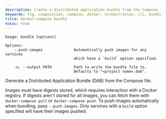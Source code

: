 ```yaml
---
description: Create a distributed application bundle from the Compose file.
keywords: fig, composition, compose, docker, orchestration, cli, bundle
title: docker-compose bundle
notoc: true
---
```

    Usage: bundle [options]
    
    Options:
        --push-images              Automatically push images for any services
                                   which have a `build` option specified.
    
        -o, --output PATH          Path to write the bundle file to.
                                   Defaults to "<project name>.dab".
    

Generate a Distributed Application Bundle (DAB) from the Compose file.

Images must have digests stored, which requires interaction with a Docker registry. If digests aren't stored for all images, you can fetch them with `docker-compose pull` or `docker-compose push`. To push images automatically when bundling, pass `--push-images`. Only services with a `build` option specified will have their images pushed.